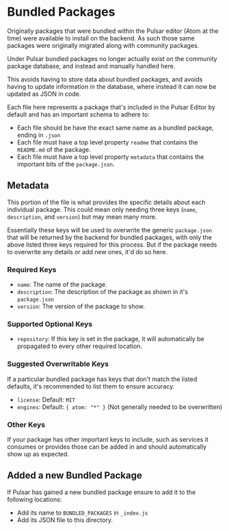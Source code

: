 # Bundled Packages

Originally packages that were bundled within the Pulsar editor (Atom at the time) were available to install on the backend. As such those same packages were originally migrated along with community packages.

Under Pulsar bundled packages no longer actually exist on the community package database, and instead and manually handled here.

This avoids having to store data about bundled packages, and avoids having to update information in the database, where instead it can now be updated as JSON in code.

Each file here represents a package that's included in the Pulsar Editor by default and has an important schema to adhere to:

* Each file should be have the exact same name as a bundled package, ending in `.json`
* Each file must have a top level property `readme` that contains the `README.md` of the package.
* Each file must have a top level property `metadata` that contains the important bits of the `package.json`.

## Metadata

This portion of the file is what provides the specific details about each individual package. This could mean only needing three keys (`name`, `description`, and `version`) but may mean many more.

Essentially these keys will be used to overwrite the generic `package.json` that will be returned by the backend for bundled packages, with only the above listed three keys required for this process. But if the package needs to overwrite any details or add new ones, it'd do so here.

### Required Keys

* `name`: The name of the package.
* `description`: The description of the package as shown in it's `package.json`
* `version`: The version of the package to show.

### Supported Optional Keys

* `repository`: If this key is set in the package, it will automatically be propagated to every other required location.

### Suggested Overwritable Keys

If a particular bundled package has keys that don't match the listed defaults, it's recommended to list them to ensure accuracy.

* `license`: Default: `MIT`
* `engines`: Default: `{ atom: "*" }` (Not generally needed to be overwritten)

### Other Keys

If your package has other important keys to include, such as services it consumes or provides those can be added in and should automatically show up as expected.

## Added a new Bundled Package

If Pulsar has gained a new bundled package ensure to add it to the following locations:

* Add its name to `BUNDLED_PACKAGES` in `_index.js`
* Add its JSON file to this directory.
